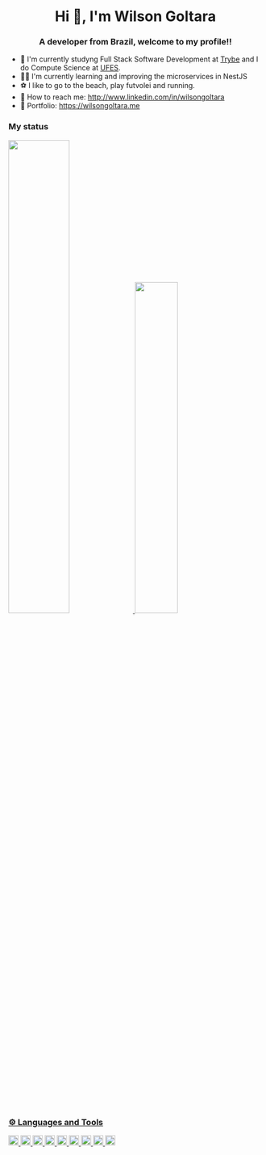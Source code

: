 ### <h1 align="center">Hi 👋, I'm Wilson Goltara</h1>

<h3 align="center">A developer from Brazil, welcome to my profile!!</h3>

- 🏫 I'm currently studyng Full Stack Software Development at <a href="https://betrybe.com" target="_blank">Trybe</a> and I do Compute Science at <a href="https://www.ufes.br/" target="_blank">UFES</a>.
- 🧑‍💻 I'm currently learning and improving the microservices in NestJS
- ⚽ I like to go to the beach, play futvolei and running. 
- 📩 How to reach me: http://www.linkedin.com/in/wilsongoltara
- 📩 Portfolio: https://wilsongoltara.me

### My status
 <div display="inline">
  <a href="https://github.com/wilsongoltara">
  <img width="49%" src="https://github-readme-stats-wg.vercel.app/api?username=wilsongoltara&show_icons=true&theme=dark" />
  <img width="41%" src="https://github-readme-stats-wg.vercel.app/api/top-langs?username=wilsongoltara&show_icons=true&theme=dark&layout=compact"/>
 </div>
 
### ⚙️ Languages and Tools
<div >
  <img height='20px' src="https://img.shields.io/badge/-React-blue?style=for-the-badge&logo=React&logoColor=white">
  <img height='20px' src="https://img.shields.io/badge/-TypeScript-blue?style=for-the-badge&logo=typescript&logoColor=white">
  <img height='20px' src="https://img.shields.io/badge/-Tailwind-black?style=for-the-badge&logo=TailwindCSS&logoColor=white">
  <img height='20px' src="https://img.shields.io/badge/-NodeJS-brightgreen?style=for-the-badge&logo=node.js&logoColor=white">
  <img height='20px' src="https://img.shields.io/badge/-Redux-purple?style=for-the-badge&logo=redux&logoColor=white">
  <img height='20px' src="https://img.shields.io/badge/-Jest-red?style=for-the-badge&logo=jest&logoColor=white">
  <img height='20px' src="https://img.shields.io/badge/-MySQL-blue?style=for-the-badge&logo=mysql&logoColor=white">
  <img height='20px' src="https://img.shields.io/badge/-Git-orange?style=for-the-badge&logo=git&logoColor=white">
  <img height='20px' src="https://img.shields.io/badge/-Python-green?style=for-the-badge&logo=python&logoColor=white">
</div>
</br>
